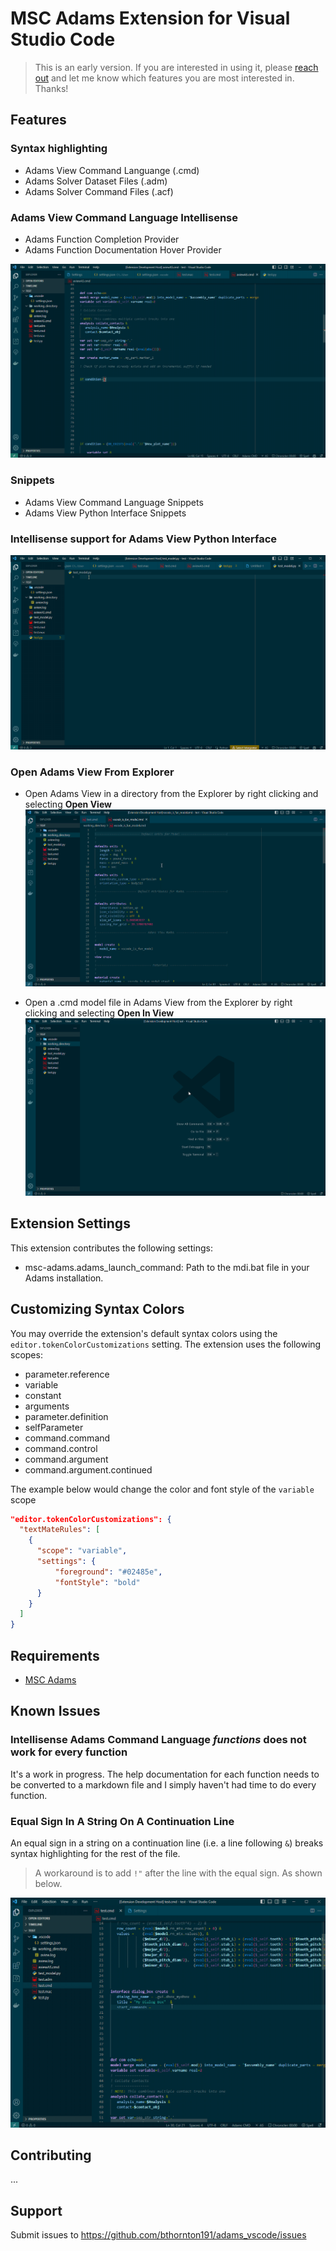 # MSC Adams Extension for Visual Studio Code

> This is an early version. If you are interested in using it, please [reach out](mailto:ben.thornton@hexgagon.com) and let me 
know which features you are most interested in. Thanks!


## Features

### Syntax highlighting
- Adams View Command Languange (.cmd)
- Adams Solver Dataset Files (.adm)
- Adams Solver Command Files (.acf)

### Adams View Command Language Intellisense
- Adams Function Completion Provider
- Adams Function Documentation Hover Provider

![Example of Adams Function Documentation Hover Provider Example](doc/autocomplete_function.gif)

### Snippets
- Adams View Command Language Snippets
- Adams View Python Interface Snippets

### Intellisense support for Adams View Python Interface
![adams python autocomplete](doc/adams_python_autocomplete.gif)

### Open Adams View From Explorer
* Open Adams View in a directory from the Explorer by right clicking and selecting **Open View**
  ![Example of opening adams view in a directory](doc/open_vscode_in_folder.gif)

* Open a .cmd model file in Adams View from the Explorer by right clicking and selecting **Open In View**
  ![Example of opening adams view in a directory](doc/open_in_view.gif)

## Extension Settings

This extension contributes the following settings:
  * msc-adams.adams_launch_command: Path to the mdi.bat file in your Adams installation.

## Customizing Syntax Colors

You may override the extension's default syntax colors using the `editor.tokenColorCustomizations` setting. The extension uses the following scopes:
 * parameter.reference
 * variable
 * constant
 * arguments
 * parameter.definition
 * selfParameter
 * command.command
 * command.control
 * command.argument
 * command.argument.continued

The example below would change the color and font style of the `variable` scope

```json
"editor.tokenColorCustomizations": {     
  "textMateRules": [
    {
      "scope": "variable",
      "settings": {
          "foreground": "#02485e",
          "fontStyle": "bold"
      }
    }
  ]
}
```
## Requirements

- [MSC Adams](https://hexagon.com/products/product-groups/computer-aided-engineering-software/adams)

## Known Issues

### Intellisense Adams Command Language *functions* does not work for every function
It's a work in progress. The help documentation for each function needs to be converted to a 
markdown file and I simply haven't had time to do every function.

### Equal Sign In A String On A Continuation Line
An equal sign in a string on a continuation line (i.e. a line following `&`) breaks syntax 
highlighting for the rest of the file.

> A workaround is to add `!"` after the line with the equal sign. As shown below.

![Animation of issue when an equal sign is in a string on a continuation line](doc/issue_equal_in_continuation_line.gif)


## Contributing
...


## Support
Submit issues to https://github.com/bthornton191/adams_vscode/issues